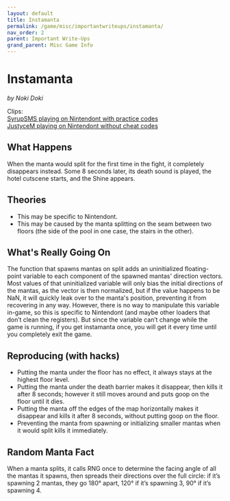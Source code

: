 ```yaml
---
layout: default
title: Instamanta
permalink: /game/misc/importantwriteups/instamanta/
nav_order: 2
parent: Important Write-Ups
grand_parent: Misc Game Info
---
```

# Instamanta
*by Noki Doki*  

Clips:  
[SyrupSMS playing on Nintendont with practice codes](https://clips.twitch.tv/AbrasiveFunnyGoblinBlargNaut)  
[JustyceM playing on Nintendont without cheat codes](https://clips.twitch.tv/ModernImpartialPoxOSsloth)  

## What Happens
When the manta would split for the first time in the fight, it completely disappears instead. Some 8 seconds later, its death sound is played, the hotel cutscene starts, and the Shine appears.

## Theories
- This may be specific to Nintendont.
- This may be caused by the manta splitting on the seam between two floors (the side of the pool in one case, the stairs in the other).

## What's Really Going On
The function that spawns mantas on split adds an uninitialized floating-point variable to each component of the spawned mantas' direction vectors. Most values of that uninitialized variable will only bias the initial directions of the mantas, as the vector is then normalized, but if the value happens to be NaN, it will quickly leak over to the manta's position, preventing it from recovering in any way. However, there is no way to manipulate this variable in-game, so this is specific to Nintendont (and maybe other loaders that don’t clean the registers). But since the variable can’t change while the game is running, if you get instamanta once, you will get it every time until you completely exit the game.

## Reproducing (with hacks)  
- Putting the manta under the floor has no effect, it always stays at the highest floor level.
- Putting the manta under the death barrier makes it disappear, then kills it after 8 seconds; however it still moves around and puts goop on the floor until it dies.
- Putting the manta off the edges of the map horizontally makes it disappear and kills it after 8 seconds, without putting goop on the floor.
- Preventing the manta from spawning or initializing smaller mantas when it would split kills it immediately.  

## Random Manta Fact
When a manta splits, it calls RNG once to determine the facing angle of all the mantas it spawns, then spreads their directions over the full circle: if it’s spawning 2 mantas, they go 180° apart, 120° if it’s spawning 3, 90° if it’s spawning 4. 
